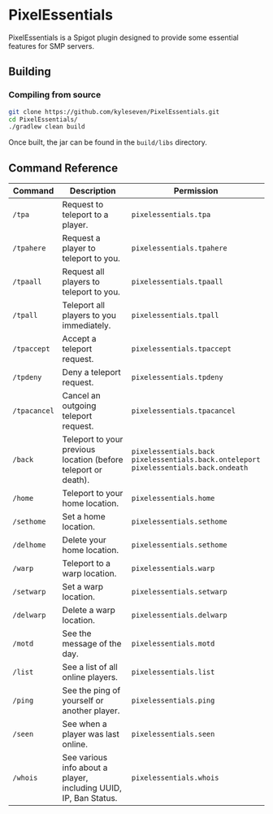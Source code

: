 # PixelEssentials
PixelEssentials is a Spigot plugin designed to provide some essential features for SMP servers.

## Building
### Compiling from source
```bash
git clone https://github.com/kyleseven/PixelEssentials.git
cd PixelEssentials/
./gradlew clean build
```
Once built, the jar can be found in the `build/libs` directory.

## Command Reference
| Command      | Description                                                      | Permission                                                                                      |
|--------------|------------------------------------------------------------------|-------------------------------------------------------------------------------------------------|
| `/tpa`       | Request to teleport to a player.                                 | `pixelessentials.tpa`                                                                           |
| `/tpahere`   | Request a player to teleport to you.                             | `pixelessentials.tpahere`                                                                       |
| `/tpaall`    | Request all players to teleport to you.                          | `pixelessentials.tpaall`                                                                        |
| `/tpall`     | Teleport all players to you immediately.                         | `pixelessentials.tpall`                                                                         |
| `/tpaccept`  | Accept a teleport request.                                       | `pixelessentials.tpaccept`                                                                      |
| `/tpdeny`    | Deny a teleport request.                                         | `pixelessentials.tpdeny`                                                                        |
| `/tpacancel` | Cancel an outgoing teleport request.                             | `pixelessentials.tpacancel`                                                                     |
| `/back`      | Teleport to your previous location (before teleport or death).   | `pixelessentials.back`<br/>`pixelessentials.back.onteleport`<br/>`pixelessentials.back.ondeath` |
| `/home`      | Teleport to your home location.                                  | `pixelessentials.home`                                                                          |
| `/sethome`   | Set a home location.                                             | `pixelessentials.sethome`                                                                       |
| `/delhome`   | Delete your home location.                                       | `pixelessentials.sethome`                                                                       |
| `/warp`      | Teleport to a warp location.                                     | `pixelessentials.warp`                                                                          |
| `/setwarp`   | Set a warp location.                                             | `pixelessentials.setwarp`                                                                       |
| `/delwarp`   | Delete a warp location.                                          | `pixelessentials.delwarp`                                                                       |
| `/motd`      | See the message of the day.                                      | `pixelessentials.motd`                                                                          |
| `/list`      | See a list of all online players.                                | `pixelessentials.list`                                                                          |
| `/ping`      | See the ping of yourself or another player.                      | `pixelessentials.ping`                                                                          |
| `/seen`      | See when a player was last online.                               | `pixelessentials.seen`                                                                          |
| `/whois`     | See various info about a player, including UUID, IP, Ban Status. | `pixelessentials.whois`                                                                         |
